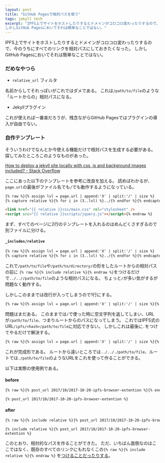 ```yaml
---
layout: post
title: "GitHub Pagesで相対パスを使う"
tags: jekyll tech
excerpt: "IPFS上でサイトをホストしたりするとドメインがコロコロ変わったりするので、今のうちにすべてのリンクを相対パスにしておきたくなった。
しかしGitHub Pagesにおいてそれは簡単なことではない。"
---
```


IPFS上でサイトをホストしたりするとドメインがコロコロ変わったりするので、今のうちにすべてのリンクを相対パスにしておきたくなった。
しかしGitHub Pagesにおいてそれは簡単なことではない。

### だめなやつら

- `relative_url` フィルタ

名前からしてそれっぽいがこれではダメである。
これは`/path/to/file`のような「ルートからの」相対パスになる。

- Jekyllプラグイン

これが使えれば一番楽だろうが、残念ながらGitHub Pagesではプラグインの導入が自由でない。

### 自作テンプレート

そういうわけでなんとか今使える機能だけで相対パスを生成する必要がある。
探してみたところこのようなものがあった。

[How to deploy a jekyll site locally with css, js and background images included? - Stack Overflow](https://stackoverflow.com/questions/7985081/how-to-deploy-a-jekyll-site-locally-with-css-js-and-background-images-included)

ここにあった以下のテンプレートを参考に改良を加える。
読めばわかるが、`page.url`の最後がファイル名でも`/`でも動作するようになっている。

```html
{% raw %}{% assign lvl = page.url | append:'X' | split:'/' | size %}
{% capture relative %}{% for i in (3..lvl) %}../{% endfor %}{% endcapture %}

<link href="{{ relative }}css/main.css" rel="stylesheet" />
<script src="{{ relative }}scripts/jquery.js"></script>{% endraw %}
```

まず、すべてのページに2行のテンプレートを入れるのはめんどくさすぎるので別ファイルに分ける。

#### `_includes/relative`

```html
{% raw %}{% assign lvl = page.url | append:'X' | split:'/' | size %}
{% capture relative %}{% for i in (3..lvl) %}../{% endfor %}{% endcapture %}{% endraw %}
```

これで`/path/to/file`や`/path/to/directory/`の形をしたルートからの相対パスの前に
`{% raw %}{% include relative %}{% endraw %}`をつけるだけで`../..//path/to/file`のような相対パスになる。
ちょっと`/`が多い気がするが問題なく動作する。

しかしこのままでは改行が入ってしまうので1行にする。

```html
{% raw %}{% assign lvl = page.url | append:'X' | split:'/' | size %}{% capture relative %}{% for i in (3..lvl) %}../{% endfor %}{% endcapture %}{% endraw %}
```

問題はまだある。
このままでは`/`で使った時に空文字列を返してしまい、URLが`/path/to/file`、つまりルートからのパスになってしまう。
これではIPFS式のURL`/ipfs/<hash>/path/to/file`に対応できない。
しかしこれは最後に`.`をつけてやるだけで解決する。

```html
{% raw %}{% assign lvl = page.url | append:'X' | split:'/' | size %}{% capture relative %}{% for i in (3..lvl) %}../{% endfor %}{% endcapture %}.{% endraw %}
```

これが完成形である。
ルートから遠いところでは`../.././path/to/file`、ルートでは`./path/to/file`のようなURLをこれを使って作ることができる。

以下は実際の使用例である。

#### before

```html
{% raw %}{% post_url 2017/10/2017-10-20-ipfs-browser-extention %}{% endraw %}
```

```
{% post_url 2017/10/2017-10-20-ipfs-browser-extention %}
```

#### after

```html
{% raw %}{% include relative %}{% post_url 2017/10/2017-10-20-ipfs-browser-extention %}{% endraw %}
```

```
{% include relative %}{% post_url 2017/10/2017-10-20-ipfs-browser-extention %}
```

このとおり、相対的なパスを作ることができた。
ただ、いちばん面倒なのはここではなく、既存のすべてのリンクにもれなくこの`{% raw %}{% include relative %}{% endraw %}`
を[つけることだったりする](https://github.com/kotet/kotet.github.io/commit/d0057ecd2a60b48a0ad0901d6f5518ce69a49cf5)。